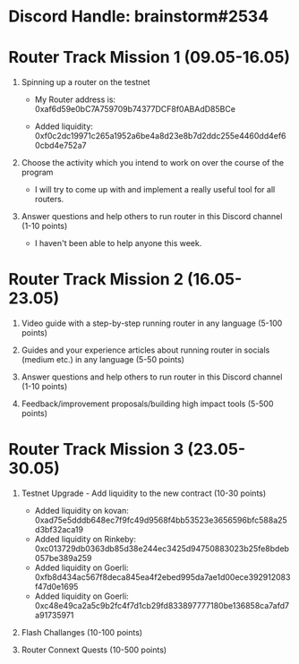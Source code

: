 # Discord Handle: brainstorm#2534
# Router Track Mission 1 (09.05-16.05)

1) Spinning up a router on the testnet

    - My Router address is: 0xaf6d59e0bC7A759709b74377DCF8f0ABAdD85BCe

    - Added liquidity: 0xf0c2dc19971c265a1952a6be4a8d23e8b7d2ddc255e4460dd4ef60cbd4e752a7

2) Choose the activity which you intend to work on over the course of the program

    - I will try to come up with and implement a really useful tool for all routers.

3) Answer questions and help others to run router in this Discord channel (1-10 points)

    - I haven't been able to help anyone this week.

# Router Track Mission 2 (16.05-23.05)

1) Video guide with a step-by-step running router in any language (5-100 points)


2) Guides and your experience articles about running router in socials (medium etc.) in any language (5-50 points)


3) Answer questions and help others to run router in this Discord channel (1-10 points)


4) Feedback/improvement proposals/building high impact tools (5-500 points)


# Router Track Mission 3 (23.05-30.05)

1) Testnet Upgrade - Add liquidity to the new contract (10-30 points)

   - Added liquidity on kovan: 0xad75e5dddb648ec7f9fc49d9568f4bb53523e3656596bfc588a25d3bf32aca19  
   - Added liquidity on Rinkeby: 0xc013729db0363db85d38e244ec3425d94750883023b25fe8bdeb057be389a259
   - Added liquidity on Goerli: 0xfb8d434ac567f8deca845ea4f2ebed995da7ae1d00ece392912083f47d0e1695
   - Added liquidity on Goerli: 0xc48e49ca2a5c9b2fc4f7d1cb29fd833897777180be136858ca7afd7a91735971
   
2) Flash Challanges (10-100 points)

3) Router Connext Quests (10-500 points)
